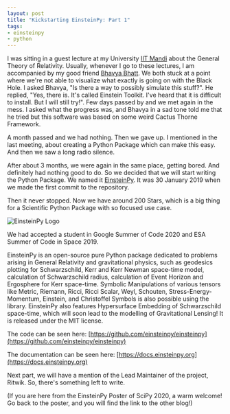 ```yaml
---
layout: post
title: "Kickstarting EinsteinPy: Part 1"
tags:
- einsteinpy
- python
---
```


I was sitting in a guest lecture at my University [IIT Mandi](https://iitmandi.ac.in) about the General Theory of Relativity. Usually, whenever I go to these lectures, I am accompanied by my good friend [Bhavya Bhatt](https://github.com/spino17). We both stuck at a point where we're not able to visualize what exactly is going on with the Black Hole. I asked Bhavya, "Is there a way to possibly simulate this stuff?". He replied, "Yes, there is. It's called Einstein Toolkit. I've heard that it is difficult to install. But I will still try!". Few days passed by and we met again in the mess. I asked what the progress was, and Bhavya in a sad tone told me that he tried but this software was based on some weird Cactus Thorne Framework.

A month passed and we had nothing. Then we gave up. I mentioned in the last meeting, about creating a Python Package which can make this easy. And then we saw a long radio silence.

After about 3 months, we were again in the same place, getting bored. And definitely had nothing good to do. So we decided that we will start writing the Python Package. We named it [EinsteinPy](https://einsteinpy.org). It was 30 January 2019 when we made the first commit to the repository.

Then it never stopped. Now we have around 200 Stars, which is a big thing for a Scientific Python Package with so focused use case.

![EinsteinPy Logo](https://blog.einsteinpy.org/img/logo.png)

We had accepted a student in Google Summer of Code 2020 and ESA Summer of Code in Space 2019.

EinsteinPy is an open-source pure Python package dedicated to problems arising in General Relativity and gravitational physics, such as geodesics plotting for Schwarzschild, Kerr and Kerr Newman space-time model, calculation of Schwarzschild radius, calculation of Event Horizon and Ergosphere for Kerr space-time. Symbolic Manipulations of various tensors like Metric, Riemann, Ricci, Ricci Scalar, Weyl, Schouten, Stress-Energy-Momentum, Einstein, and Christoffel Symbols is also possible using the library. EinsteinPy also features Hypersurface Embedding of Schwarzschild space-time, which will soon lead to the modelling of Gravitational Lensing! It is released under the MIT license.

The code can be seen here: [https://github.com/einsteinpy/einsteinpy](https://github.com/einsteinpy/einsteinpy)

The documentation can be seen here: [https://docs.einsteinpy.org](https://docs.einsteinpy.org)

Next part, we will have a mention of the Lead Maintainer of the project, Ritwik. So, there's something left to write.

(If you are here from the EinsteinPy Poster of SciPy 2020, a warm welcome! Go back to the poster, and you will find the link to the other blog!)
